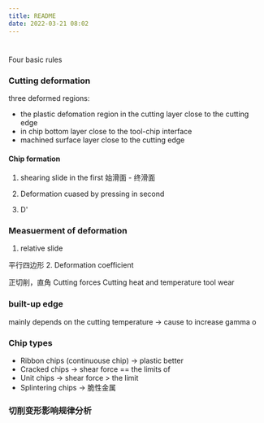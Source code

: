 ```yaml
---
title: README
date: 2022-03-21 08:02
---
```

#
Four basic rules

### Cutting deformation
three deformed regions:
- the plastic defomation region in the cutting layer close to the cutting edge
- in chip bottom layer close to the tool-chip interface
- machined surface layer close to the cutting edge
#### Chip formation

1. shearing slide in the first
始滑面 - 终滑面

2. Deformation cuased by pressing in second
3. D'
### Measuerment of deformation
1. relative slide

平行四边形
2. Deformation coefficient 

正切削，直角
Cutting forces
Cutting heat and temperature
tool wear

### built-up edge
mainly depends on the cutting temperature -> cause to increase gamma o

### Chip types

-  Ribbon chips (continuouse chip) -> plastic better
- Cracked chips -> shear force == the limits of 
- Unit chips -> shear force > the limit
- Splintering chips -> 脆性金属

### 切削变形影响规律分析










